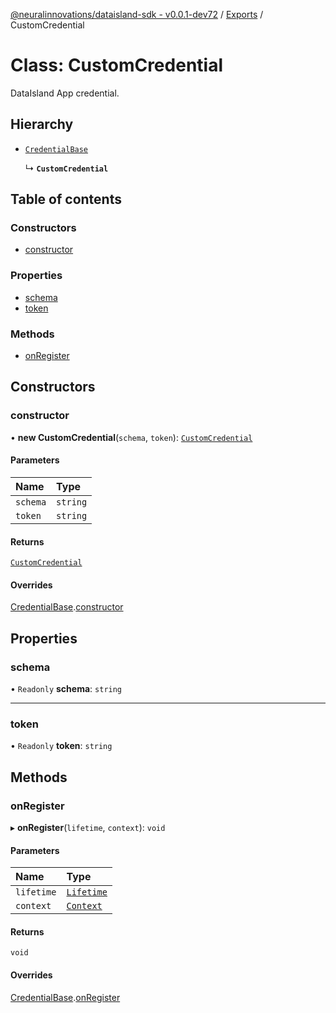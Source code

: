 [@neuralinnovations/dataisland-sdk - v0.0.1-dev72](../../README.md) / [Exports](../modules.md) / CustomCredential

# Class: CustomCredential

DataIsland App credential.

## Hierarchy

- [`CredentialBase`](CredentialBase.md)

  ↳ **`CustomCredential`**

## Table of contents

### Constructors

- [constructor](CustomCredential.md#constructor)

### Properties

- [schema](CustomCredential.md#schema)
- [token](CustomCredential.md#token)

### Methods

- [onRegister](CustomCredential.md#onregister)

## Constructors

### constructor

• **new CustomCredential**(`schema`, `token`): [`CustomCredential`](CustomCredential.md)

#### Parameters

| Name | Type |
| :------ | :------ |
| `schema` | `string` |
| `token` | `string` |

#### Returns

[`CustomCredential`](CustomCredential.md)

#### Overrides

[CredentialBase](CredentialBase.md).[constructor](CredentialBase.md#constructor)

## Properties

### schema

• `Readonly` **schema**: `string`

___

### token

• `Readonly` **token**: `string`

## Methods

### onRegister

▸ **onRegister**(`lifetime`, `context`): `void`

#### Parameters

| Name | Type |
| :------ | :------ |
| `lifetime` | [`Lifetime`](Lifetime.md) |
| `context` | [`Context`](Context.md) |

#### Returns

`void`

#### Overrides

[CredentialBase](CredentialBase.md).[onRegister](CredentialBase.md#onregister)

